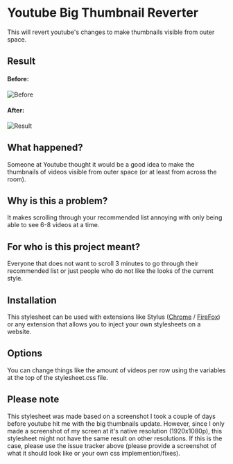 # Youtube Big Thumbnail Reverter
This will revert youtube's changes to make thumbnails visible from outer space.

## Result
#### Before:
![Before](https://i.gyazo.com/8d95d27f2a82d0ad7fbc5e6bb37f7527.png "Before")

#### After:
![Result](https://i.gyazo.com/9d8647901ee88f0e0a3d95f95c1d9b34.png "Result")

## What happened?
Someone at Youtube thought it would be a good idea to make the thumbnails of videos visible from outer space (or at least from across the room).

## Why is this a problem?
It makes scrolling through your recommended list annoying with only being able to see 6-8 videos at a time.

## For who is this project meant?
Everyone that does not want to scroll 3 minutes to go through their recommended list or just people who do not like the looks of the current style.

## Installation
This stylesheet can be used with extensions like Stylus ([Chrome](https://chrome.google.com/webstore/detail/stylus/clngdbkpkpeebahjckkjfobafhncgmne) / [FireFox](https://addons.mozilla.org/en-US/firefox/addon/styl-us/)) or any extension that allows you to inject your own stylesheets on a website.

## Options
You can change things like the amount of videos per row using the variables at the top of the stylesheet.css file.

## Please note
This stylesheet was made based on a screenshot I took a couple of days before youtube hit me with the big thumbnails update. However, since I only made a screenshot of my screen at it's native resolution (1920x1080p), this stylesheet might not have the same result on other resolutions. If this is the case, please use the issue tracker above (please provide a screenshot of what it should look like or your own css implemention/fixes).
